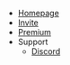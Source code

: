 * [Homepage](https://shag.gg)
* [Invite](https://discord.com/discovery/applications/950515229178089482)
* [Premium](https://discord.com/discovery/applications/950515229178089482/store/1291832030547542016)
* Support
    * [Discord](https://dc.shag.gg)
